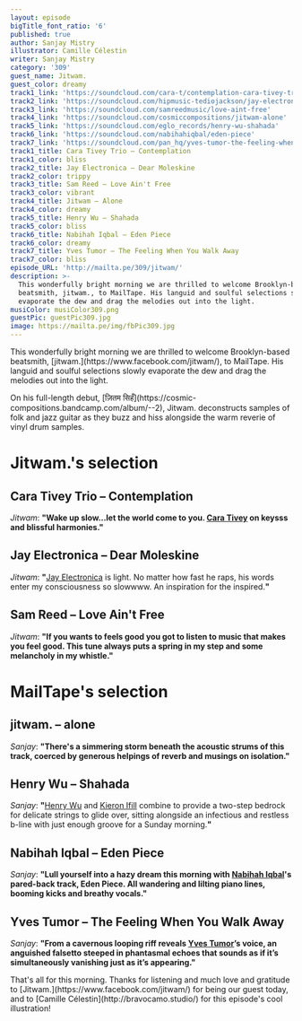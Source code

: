 ```yaml
---
layout: episode
bigTitle_font_ratio: '6'
published: true
author: Sanjay Mistry
illustrator: Camille Célestin
writer: Sanjay Mistry
category: '309'
guest_name: Jitwam.
guest_color: dreamy
track1_link: 'https://soundcloud.com/cara-t/contemplation-cara-tivey-trio'
track2_link: 'https://soundcloud.com/hipmusic-tediojackson/jay-electronica-dear-moleskine'
track3_link: 'https://soundcloud.com/samreedmusic/love-aint-free'
track4_link: 'https://soundcloud.com/cosmiccompositions/jitwam-alone'
track5_link: 'https://soundcloud.com/eglo_records/henry-wu-shahada'
track6_link: 'https://soundcloud.com/nabihahiqbal/eden-piece'
track7_link: 'https://soundcloud.com/pan_hq/yves-tumor-the-feeling-when-you-walk-away-pan-73'
track1_title: Cara Tivey Trio – Contemplation
track1_color: bliss
track2_title: Jay Electronica – Dear Moleskine
track2_color: trippy
track3_title: Sam Reed – Love Ain't Free
track3_color: vibrant
track4_title: Jitwam – Alone
track4_color: dreamy
track5_title: Henry Wu – Shahada
track5_color: bliss
track6_title: Nabihah Iqbal – Eden Piece
track6_color: dreamy
track7_title: Yves Tumor – The Feeling When You Walk Away
track7_color: bliss
episode_URL: 'http://mailta.pe/309/jitwam/'
description: >-
  This wonderfully bright morning we are thrilled to welcome Brooklyn-based
  beatsmith, jitwam., to MailTape. His languid and soulful selections slowly
  evaporate the dew and drag the melodies out into the light.
musiColor: musiColor309.png
guestPic: guestPic309.jpg
image: https://mailta.pe/img/fbPic309.jpg
---
```

<p id="introduction">This wonderfully bright morning we are thrilled to welcome Brooklyn-based beatsmith, [jitwam.](https://www.facebook.com/jitwam/), to MailTape. His languid and soulful selections slowly evaporate the dew and drag the melodies out into the light.</p>
<p>On his full-length debut, [ज़ितम सिहँ](https://cosmic-compositions.bandcamp.com/album/--2), Jitwam. deconstructs samples of folk and jazz guitar as they buzz and hiss alongside the warm reverie of vinyl drum samples.</p>


# Jitwam.'s selection


## Cara Tivey Trio – Contemplation
_Jitwam_: **"**Wake up slow...let the world come to you. [Cara Tivey](https://soundcloud.com/cara-t) on keysss and blissful harmonies.**"**

## Jay Electronica – Dear Moleskine
_Jitwam_: **"**[Jay Electronica](https://soundcloud.com/jayelectronica) is light. No matter how fast he raps, his words enter my consciousness so slowwww. An inspiration for the inspired.**"**

## Sam Reed – Love Ain't Free
_Jitwam_: **"**If you wants to feels good you got to listen to music that makes you feel good. This tune always puts a spring in my step and some melancholy in my whistle.**"**


# MailTape's selection

## jitwam. – alone
_Sanjay_: **"**There's a simmering storm beneath the acoustic strums of this track, coerced by generous helpings of reverb and musings on isolation.**"**

## Henry Wu – Shahada
_Sanjay_: **"**[Henry Wu](http://www.smarturl.it/kw-thereturn) and [Kieron Ifill](http://blog.nutriot.com/tag/kieron-ifill) combine to provide a two-step bedrock for delicate strings to glide over, sitting alongside an infectious and restless b-line with just enough groove for a Sunday morning.**"**

## Nabihah Iqbal – Eden Piece
_Sanjay_: **"**Lull yourself into a hazy dream this morning with [Nabihah Iqbal](https://nabihahiqbal.bandcamp.com/)'s pared-back track, Eden Piece. All wandering and lilting piano lines, booming kicks and breathy vocals.**"**

## Yves Tumor – The Feeling When You Walk Away
_Sanjay_: **"**From a cavernous looping riff reveals [Yves Tumor](https://soundcloud.com/yvestumor/)’s voice, an anguished falsetto steeped in phantasmal echoes that sounds as if it’s simultaneously vanishing just as it’s appearing.**"**

<p id="outroduction">That's all for this morning. Thanks for listening and much love and gratitude to [Jitwam.](https://www.facebook.com/jitwam/) for being our guest today, and to [Camille Célestin](http://bravocamo.studio/) for this episode's cool illustration!</p>
